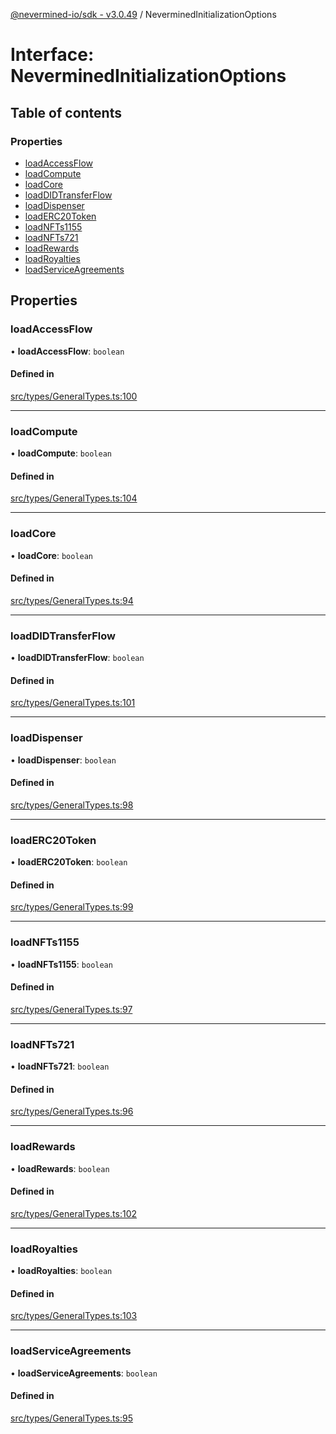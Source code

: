 [@nevermined-io/sdk - v3.0.49](../code-reference.md) / NeverminedInitializationOptions

# Interface: NeverminedInitializationOptions

## Table of contents

### Properties

- [loadAccessFlow](NeverminedInitializationOptions.md#loadaccessflow)
- [loadCompute](NeverminedInitializationOptions.md#loadcompute)
- [loadCore](NeverminedInitializationOptions.md#loadcore)
- [loadDIDTransferFlow](NeverminedInitializationOptions.md#loaddidtransferflow)
- [loadDispenser](NeverminedInitializationOptions.md#loaddispenser)
- [loadERC20Token](NeverminedInitializationOptions.md#loaderc20token)
- [loadNFTs1155](NeverminedInitializationOptions.md#loadnfts1155)
- [loadNFTs721](NeverminedInitializationOptions.md#loadnfts721)
- [loadRewards](NeverminedInitializationOptions.md#loadrewards)
- [loadRoyalties](NeverminedInitializationOptions.md#loadroyalties)
- [loadServiceAgreements](NeverminedInitializationOptions.md#loadserviceagreements)

## Properties

### loadAccessFlow

• **loadAccessFlow**: `boolean`

#### Defined in

[src/types/GeneralTypes.ts:100](https://github.com/nevermined-io/sdk-js/blob/8180ee1d53a2c732dcde9fa47eb88586f44827dd/src/types/GeneralTypes.ts#L100)

---

### loadCompute

• **loadCompute**: `boolean`

#### Defined in

[src/types/GeneralTypes.ts:104](https://github.com/nevermined-io/sdk-js/blob/8180ee1d53a2c732dcde9fa47eb88586f44827dd/src/types/GeneralTypes.ts#L104)

---

### loadCore

• **loadCore**: `boolean`

#### Defined in

[src/types/GeneralTypes.ts:94](https://github.com/nevermined-io/sdk-js/blob/8180ee1d53a2c732dcde9fa47eb88586f44827dd/src/types/GeneralTypes.ts#L94)

---

### loadDIDTransferFlow

• **loadDIDTransferFlow**: `boolean`

#### Defined in

[src/types/GeneralTypes.ts:101](https://github.com/nevermined-io/sdk-js/blob/8180ee1d53a2c732dcde9fa47eb88586f44827dd/src/types/GeneralTypes.ts#L101)

---

### loadDispenser

• **loadDispenser**: `boolean`

#### Defined in

[src/types/GeneralTypes.ts:98](https://github.com/nevermined-io/sdk-js/blob/8180ee1d53a2c732dcde9fa47eb88586f44827dd/src/types/GeneralTypes.ts#L98)

---

### loadERC20Token

• **loadERC20Token**: `boolean`

#### Defined in

[src/types/GeneralTypes.ts:99](https://github.com/nevermined-io/sdk-js/blob/8180ee1d53a2c732dcde9fa47eb88586f44827dd/src/types/GeneralTypes.ts#L99)

---

### loadNFTs1155

• **loadNFTs1155**: `boolean`

#### Defined in

[src/types/GeneralTypes.ts:97](https://github.com/nevermined-io/sdk-js/blob/8180ee1d53a2c732dcde9fa47eb88586f44827dd/src/types/GeneralTypes.ts#L97)

---

### loadNFTs721

• **loadNFTs721**: `boolean`

#### Defined in

[src/types/GeneralTypes.ts:96](https://github.com/nevermined-io/sdk-js/blob/8180ee1d53a2c732dcde9fa47eb88586f44827dd/src/types/GeneralTypes.ts#L96)

---

### loadRewards

• **loadRewards**: `boolean`

#### Defined in

[src/types/GeneralTypes.ts:102](https://github.com/nevermined-io/sdk-js/blob/8180ee1d53a2c732dcde9fa47eb88586f44827dd/src/types/GeneralTypes.ts#L102)

---

### loadRoyalties

• **loadRoyalties**: `boolean`

#### Defined in

[src/types/GeneralTypes.ts:103](https://github.com/nevermined-io/sdk-js/blob/8180ee1d53a2c732dcde9fa47eb88586f44827dd/src/types/GeneralTypes.ts#L103)

---

### loadServiceAgreements

• **loadServiceAgreements**: `boolean`

#### Defined in

[src/types/GeneralTypes.ts:95](https://github.com/nevermined-io/sdk-js/blob/8180ee1d53a2c732dcde9fa47eb88586f44827dd/src/types/GeneralTypes.ts#L95)
